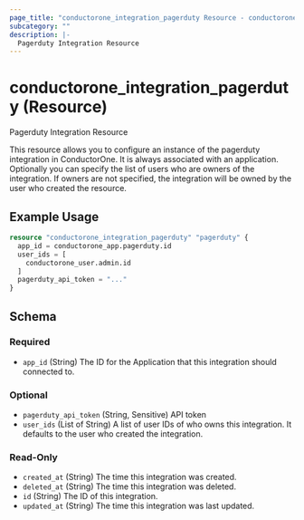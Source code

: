 ```yaml
---
page_title: "conductorone_integration_pagerduty Resource - conductorone"
subcategory: ""
description: |-
  Pagerduty Integration Resource
---
```


# conductorone_integration_pagerduty (Resource)

Pagerduty Integration Resource

This resource allows you to configure an instance of the pagerduty integration in ConductorOne.
It is always associated with an application. Optionally you can specify the list of users who are owners of the integration.
If owners are not specified, the integration will be owned by the user who created the resource.

## Example Usage

```terraform
resource "conductorone_integration_pagerduty" "pagerduty" {
  app_id = conductorone_app.pagerduty.id
  user_ids = [
    conductorone_user.admin.id
  ]
  pagerduty_api_token = "..."
}
```

<!-- schema generated by tfplugindocs -->
## Schema

### Required

- `app_id` (String) The ID for the Application that this integration should connected to.

### Optional

- `pagerduty_api_token` (String, Sensitive) API token
- `user_ids` (List of String) A list of user IDs of who owns this integration. It defaults to the user who created the integration.

### Read-Only

- `created_at` (String) The time this integration was created.
- `deleted_at` (String) The time this integration was deleted.
- `id` (String) The ID of this integration.
- `updated_at` (String) The time this integration was last updated.
